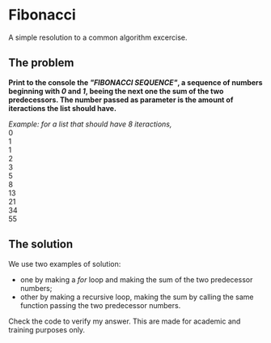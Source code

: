 # Fibonacci
A simple resolution to a common algorithm excercise.

## The problem
**Print to the console the _"FIBONACCI SEQUENCE"_, a sequence of numbers beginning with _0_ and _1_, beeing the next one the sum of the two predecessors. The number passed as parameter is the amount of iteractions the list should have.**

*Example: for a list that should have 8 iteractions,*  
0  
1  
1  
2  
3  
5  
8  
13  
21  
34  
55  

## The solution
We use two examples of solution:
- one by making a *for* loop and making the sum of the two predecessor numbers;
- other by making a recursive loop, making the sum by calling the same function passing the two predecessor numbers.


Check the code to verify my answer.
This are made for academic and training purposes only.
